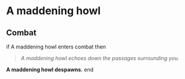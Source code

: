 # A maddening howl
## Combat

if A maddening howl enters combat  then


>*A maddening howl echoes down the passages surrounding you.*


**A maddening howl despawns.**
end